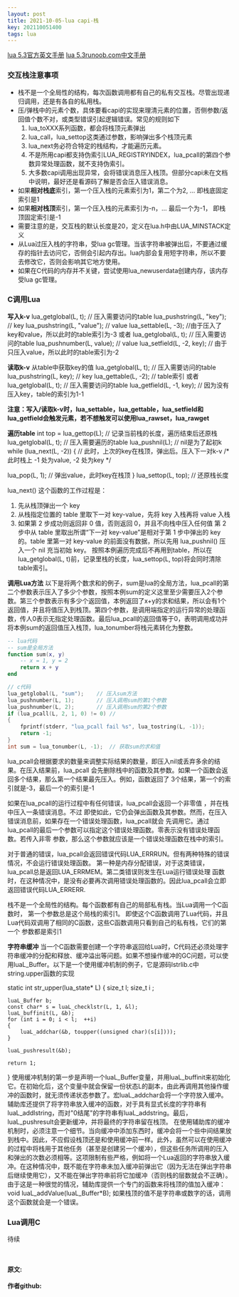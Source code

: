 ```yaml
---
layout: post
title: 2021-10-05-lua capi-栈
key: 202110051400
tags: lua
---
```


[lua 5.3官方英文手册](https://www.lua.org/manual/5.3/)
[lua 5.3runoob.com中文手册](https://www.runoob.com/manual/lua53doc/manual.html)

### 交互栈注意事项
* 栈不是一个全局性的结构，每次函数调用都有自己的私有交互栈。尽管出现递归调用，还是有各自的私用栈。
* 压/弹栈中的元素个数，具体要看capi的实现来理清元素的位置，否侧参数/返回值个数不对，或类型错误引起逻辑错误。常见的规则如下
    1. lua_toXXX系列函数，都会将栈顶元素弹出
    2. lua_call，lua_settop这类通过参数，影响弹出多个栈顶元素
    3. lua_next务必符合特定的栈结构，才能遍历元素。
    4. 不是所用capi都支持伪索引LUA_REGISTRYINDEX，lua_pcall的第四个参数异常处理函数，就不支持伪索引。
    5. 大多数capi调用出现异常，会将错误消息压入栈顶。但部分capi未在文档中说明，最好还是看源码了解是否会压入错误消息。
* 如果**相对栈底**索引，第一个压入栈的元素索引为1，第二个为2, ... 即栈底固定索引是1
* 如果**相对栈顶**索引，第一个压入栈的元素索引为-n，... 最后一个为-1， 即栈顶固定索引是-1
* 需要注意的是，交互栈的默认长度是20，定义在lua.h中由LUA_MINSTACK定义
* 从Lua过压入栈的字符串，受lua gc管理。当该字符串被弹出后，不要通过缓存的指针去访问它，否侧会引起内存出。lua内部会复用短字符串，所以不要去修改它，否则会影响其它地方使用。
* 如果在C代码的内存并不关键，尝试使用lua_newuserdata创建内存，该内存受lua gc管理。

### C调用Lua
**写入k-v**
lua_getglobal(L, t);            // 压入需要访问的table
lua_pushstring(L, "key");       // key
lua_pushstring(L, "value");     // value
lua_settable(L, -3);            //由于压入了key和value，所以此时的table索引为-3
或者
lua_getglobal(L, t);            // 压入需要访问的table
lua_pushnumber(L, value);       // value
lua_setfield(L, -2, key);       // 由于只压入value，所以此时的table索引为-2

**读取k-v**
从table中获取key的值
lua_getglobal(L, t);            // 压入需要访问的table
lua_pushstring(L, key);     // key
lua_gettable(L, -2);        // table索引
或者
lua_getglobal(L, t);            // 压入需要访问的table
lua_getfield(L, -1, key);  // 因为没有压入key，table的索引为1-1

**注意：写入/读取k-v时，lua_settable，lua_gettable，lua_setfield和lua_getfield会触发元素，若不想触发可以使用lua_rawset，lua_rawget**

**遍历table**
int top = lua_gettop(L);    // 记录当前栈的长度，遍历结束后还原栈
lua_getglobal(L, t);        // 压入需要遍历的table
lua_pushnil(L);             // nil是为了起初k
while (lua_next(L, -2)) {   // 此时，上次的key在栈顶，弹出后。压入下一对k-v
/* 此时栈上 -1 处为value, -2 处为key */

lua_pop(L, 1);              // 弹出value，此时key在栈顶
}
lua_settop(L, top);         // 还原栈长度

lua_next() 这个函数的工作过程是：
1) 先从栈顶弹出一个 key
2) 从栈指定位置的 table 里取下一对 key-value，先将 key 入栈再将 value 入栈
3) 如果第 2 步成功则返回非 0 值，否则返回 0，并且不向栈中压入任何值
第 2 步中从 table 里取出所谓“下一对 key-value”是相对于第 1 步中弹出的 key 的。table 里第一对 key-value 的前面没有数据，所以先用 lua_pushnil() 压入一个 nil 充当初始 key。
按照本例遍历完成后不再用到table，所以在lua_getglobal(L, t)前，记录里栈的长度，lua_settop(L, top)将会同时清除table索引。

**调用Lua方法**
以下是将两个数求和的例子，sum是lua的全局方法，lua_pcall的第二个参数表示压入了多少个参数，按照本例sum的定义这里至少需要压入2个参数。第三个参数表示有多少个返回值，本例返回了x+y的求和结果，所以会有1个返回值，并且将值压入到栈顶。第四个参数，是调用端指定的运行异常的处理函数，传人0表示无指定处理函数。最后lua_pcall的返回值等于0，表明调用成功并将本例sum的返回值压入栈顶，lua_tonumber将栈元素转化为整数。
```lua
-- lua代码
-- sum是全局方法
function sum(x, y)
    -- x = 1, y = 2
    return x + y
end

```
```c
// c代码
lua_getglobal(L, "sum");    // 压入sum方法
lua_pushnumber(L, 1);       // 压入调用sum的第1个参数
lua_pushnumber(L, 2);       // 压入调用sum的第2个参数
if (lua_pcall(L, 2, 1, 0) != 0) //
{
    fprintf(stderr, "lua_pcall fail %s", lua_tostring(L, -1));
    return -1;
}
int sum = lua_tonumber(L, -1);  // 获取sum的求和值
```
lua_pcall会根据要求的数量来调整实际结果的数量，即压入nil或丢弃多余的结果。在压入结果前，lua_pcall
会先删除栈中的函数及其参数。如果一个函数会返回多个结果，那么第一个结果最先压入。例如，函数返回了
3个结果，第一个的索引就是-3，最后一个的索引是-1

如果在lua_pcall的运行过程中有任何错误，lua_pcall会返回一个非零值 ，并在栈中压入一条错误消息。不过
即使如此，它仍会弹出函数及其参数。然而，在压入错误消息前，如果存在一个错误处理函数，lua_pcall就会
先调用它。通过lua_pcall的最后一个参数可以指定这个错误处理函数。零表示没有错误处理函数。若传入非零
参数，那么这个参数就应该是一个错误处理函数在栈中的索引。

对于普通的错误，lua_pcall会返回错误代码LUA_ERRRUN。但有两种特殊的错误情况，不会运行错误处理函数。
第一种是内存分配错误，对于这类错误，lua_pcall总是返回LUA_ERRMEM。第二类错误则发生在Lua运行错误处理
函数时，在这种情况中，是没有必要再次调用错误处理函数的。因此lua_pcall会立即返回错误代码LUA_ERRERR.

栈不是一个全局性的结构。每个函数都有自己的局部私有栈。当Lua调用一个C函数时， 第一个参数总是这个局栈的索引1。
即使这个C函数调用了Lua代码，并且Lua代码双调用了相同的C函数，这些C函数调用只看到自己的私有栈，它们的第一个
参数都是索引1


**字符串缓冲**
当一个C函数需要创建一个字符串返回给Lua时，C代码还必须处理字符串缓冲的分配和释放、缓冲溢出等问题。如果不想操作缓冲的GC问题，可以使用luaL_Buffer。以下是一个使用缓冲机制的例子，它是源码lstrlib.c中string.upper函数的实现

static int str_upper(lua_state* L)
{
    size_t l;
    size_t i ;
    
    luaL_Buffer b;
    const char* s = luaL_checklstr(L, 1, &l);
    luaL_buffinit(L, &b);
    for (int i = 0; i < l;  ++i)
    {
        luaL_addchar(&b, toupper((unsigned char)(s[i])));
    }

    luaL_pushresult(&b);

    return 1;
}
使用缓冲机制的第一步是声明一个luaL_Buffer变量，并用luaL_buffinit来初始化它。在初始化后，这个变量中就会保留一份状态L的副本，由此再调用其他操作缓冲的函数时，就无须传递状态参数了。宏luaL_addchar会将一个字符放入缓冲。辅助库还提供了将字符串放入缓冲的函数，对于具有显式长度的字符串有luaL_addlstring，而对"0结尾"的字符串有luaL_addstring。最后，luaL_pushresult会更新缓冲，并将最终的字符串留在栈顶。
在使用辅助库的缓冲机制时，必须注意一个细节。当向缓冲中添加东西时，缓冲会将一个些中间结果放到栈中。因此，不应假设栈顶还是和使用缓冲前一样。此外，虽然可以在使用缓冲的过程中将栈用于其他任务（甚至是创建另一个缓冲），但这些任务所调用的压入和弹出的次数必须相等。这项限制有些严格，例如将一个Lua返回的字符串放入缓冲。在这种情况中，既不能在字符串未加入缓冲前弹出它（因为无法在弹出字符串后继续使用它），又不能在弹出字符串前将它加缓冲（否则栈的层数就会不正确）。
由于这是一种很觉的情况，辅助库提供一个专门的函数来将栈顶的值加入缓冲：
void luaL_addValue(luaL_Buffer*B);
如果栈顶的值不是字符串或数字的话，调用这个函数就会是一个错误。


### Lua调用C

待续

<br>	
<br>	
<b>原文:<br>
<https://lizijie.github.io/2021/07/31/mmap-%E7%9B%B8%E6%AF%94%E4%BA%8E-fwrite-%E5%86%99%E6%97%A5%E5%BF%97-%E6%98%AF%E5%90%A6%E6%9C%89%E6%80%A7%E8%83%BD%E4%BC%98%E5%8A%BF.html>
<br>
作者github:<br>	
<https://github.com/lizijie>
</b>

